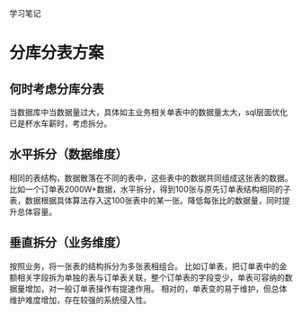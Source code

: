 学习笔记

# 分库分表方案

## 何时考虑分库分表

当数据库中当数据量过大，具体如主业务相关单表中的数据量太大，sql层面优化已是杯水车薪时，考虑拆分。


## 水平拆分（数据维度）

相同的表结构，数据散落在不同的表中，这些表中的数据共同组成这张表的数据。
比如一个订单表2000W+数据，水平拆分，得到100张与原先订单表结构相同的子表，数据根据具体算法存入这100张表中的某一张。降低每张比的数据量，同时提升总体容量。

## 垂直拆分（业务维度）

按照业务，将一张表的结构拆分为多张表相组合。
比如订单表，把订单表中的金额相关字段拆为单独的表与订单表关联，整个订单表的字段变少，单表可容纳的数据量增加，对一般订单表操作有提速作用。
相对的，单表变的易于维护，但总体维护难度增加，存在较强的系统侵入性。